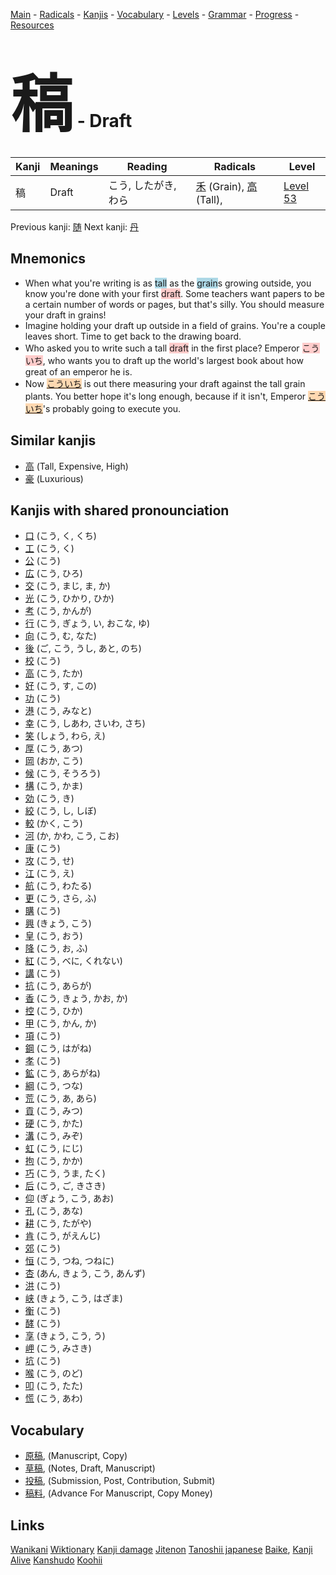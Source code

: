 <style> bigfont {font-size: 100px}</style>
[Main](../README.md) -
[Radicals](../radicals.md) -
[Kanjis](../kanjis.md) -
[Vocabulary](../vocabulary.md) -
[Levels](../levels.md) -
[Grammar](../grammar.md) - 
[Progress](../progress.md) -
[Resources](../resources.md)
# <bigfont> 稿</bigfont> - Draft 

| Kanji | Meanings | Reading | Radicals | Level |
| --- | --- | --- | --- | --- |
| 稿 | Draft | こう, したがき, わら | [禾](../radicals/禾.md) (Grain), [高](../radicals/高.md) (Tall),  | [Level 53](../levels/wk_level53.md) |

Previous kanji: [随](随.md) Next kanji: [丹](丹.md) 

## Mnemonics
 * When what you're writing is as <span style="background-color:#ADD8E6"> tall</span> as the <span style="background-color:#ADD8E6"> grain</span>s growing outside, you know you're done with your first <span style="background-color:#ffcccb"> draft</span>. Some teachers want papers to be a certain number of words or pages, but that's silly. You should measure your draft in grains!
* Imagine holding your draft up outside in a field of grains. You're a couple leaves short. Time to get back to the drawing board.
* Who asked you to write such a tall <span style="background-color:#ffcccb"> draft</span> in the first place? Emperor <span style="background-color:#ffcccb"> こういち</span>, who wants you to draft up the world's largest book about how great of an emperor he is.
* Now <span style="background-color:#fed8b1"> [こういち](https://jisho.org/search/こういち)</span> is out there measuring your draft against the tall grain plants. You better hope it's long enough, because if it isn't, Emperor <span style="background-color:#fed8b1"> [こういち](https://jisho.org/search/こういち)</span>'s probably going to execute you. 


## Similar kanjis
 * [高](高.md) (Tall, Expensive, High)
* [豪](豪.md) (Luxurious)



## Kanjis with shared pronounciation
 * [口](口.md) (こう, く, くち)
* [工](工.md) (こう, く)
* [公](公.md) (こう)
* [広](広.md) (こう, ひろ)
* [交](交.md) (こう, まじ, ま, か)
* [光](光.md) (こう, ひかり, ひか)
* [考](考.md) (こう, かんが)
* [行](行.md) (こう, ぎょう, い, おこな, ゆ)
* [向](向.md) (こう, む, なた)
* [後](後.md) (ご, こう, うし, あと, のち)
* [校](校.md) (こう)
* [高](高.md) (こう, たか)
* [好](好.md) (こう, す, この)
* [功](功.md) (こう)
* [港](港.md) (こう, みなと)
* [幸](幸.md) (こう, しあわ, さいわ, さち)
* [笑](笑.md) (しょう, わら, え)
* [厚](厚.md) (こう, あつ)
* [岡](岡.md) (おか, こう)
* [候](候.md) (こう, そうろう)
* [構](構.md) (こう, かま)
* [効](効.md) (こう, き)
* [絞](絞.md) (こう, し, しぼ)
* [較](較.md) (かく, こう)
* [河](河.md) (か, かわ, こう, こお)
* [康](康.md) (こう)
* [攻](攻.md) (こう, せ)
* [江](江.md) (こう, え)
* [航](航.md) (こう, わたる)
* [更](更.md) (こう, さら, ふ)
* [購](購.md) (こう)
* [興](興.md) (きょう, こう)
* [皇](皇.md) (こう, おう)
* [降](降.md) (こう, お, ふ)
* [紅](紅.md) (こう, べに, くれない)
* [講](講.md) (こう)
* [抗](抗.md) (こう, あらが)
* [香](香.md) (こう, きょう, かお, か)
* [控](控.md) (こう, ひか)
* [甲](甲.md) (こう, かん, か)
* [項](項.md) (こう)
* [鋼](鋼.md) (こう, はがね)
* [孝](孝.md) (こう)
* [鉱](鉱.md) (こう, あらがね)
* [綱](綱.md) (こう, つな)
* [荒](荒.md) (こう, あ, あら)
* [貢](貢.md) (こう, みつ)
* [硬](硬.md) (こう, かた)
* [溝](溝.md) (こう, みぞ)
* [虹](虹.md) (こう, にじ)
* [拘](拘.md) (こう, かか)
* [巧](巧.md) (こう, うま, たく)
* [后](后.md) (こう, ご, きさき)
* [仰](仰.md) (ぎょう, こう, あお)
* [孔](孔.md) (こう, あな)
* [耕](耕.md) (こう, たがや)
* [肯](肯.md) (こう, がえんじ)
* [郊](郊.md) (こう)
* [恒](恒.md) (こう, つね, つねに)
* [杏](杏.md) (あん, きょう, こう, あんず)
* [洪](洪.md) (こう)
* [峡](峡.md) (きょう, こう, はざま)
* [衡](衡.md) (こう)
* [酵](酵.md) (こう)
* [享](享.md) (きょう, こう, う)
* [岬](岬.md) (こう, みさき)
* [坑](坑.md) (こう)
* [喉](喉.md) (こう, のど)
* [叩](叩.md) (こう, たた)
* [慌](慌.md) (こう, あわ)



## Vocabulary
 * [原稿](../vocabulary/稿.md), (Manuscript, Copy)
* [草稿](../vocabulary/稿.md), (Notes, Draft, Manuscript)
* [投稿](../vocabulary/稿.md), (Submission, Post, Contribution, Submit)
* [稿料](../vocabulary/稿.md), (Advance For Manuscript, Copy Money)




## Links 


[Wanikani](https://www.wanikani.com/kanji/稿)
[Wiktionary](https://en.wiktionary.org/wiki/稿)
[Kanji damage](http://www.kanjidamage.com/kanji/search?utf8=✓&q=稿)
[Jitenon](https://jitenon.com/kanji/稿)
[Tanoshii japanese](https://www.tanoshiijapanese.com/dictionary/kanji.cfm?k=稿)
[Baike](https://baike.baidu.com/item/稿),
[Kanji Alive](https://app.kanjialive.com/稿)
[Kanshudo](https://www.kanshudo.com/searchmn?q=稿)
[Koohii](https://kanji.koohii.com/study/kanji/稿)
